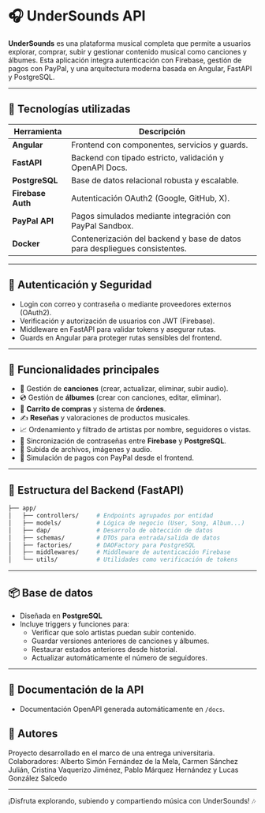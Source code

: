 # 🎧 UnderSounds API

**UnderSounds** es una plataforma musical completa que permite a usuarios explorar, comprar, subir y gestionar contenido musical como canciones y álbumes. Esta aplicación integra autenticación con Firebase, gestión de pagos con PayPal, y una arquitectura moderna basada en Angular, FastAPI y PostgreSQL.

---

## 🚀 Tecnologías utilizadas

| Herramienta        | Descripción                                                                 |
|--------------------|-----------------------------------------------------------------------------|
| **Angular**        | Frontend con componentes, servicios y guards. |
| **FastAPI**        | Backend con tipado estricto, validación y OpenAPI Docs.  |
| **PostgreSQL**     | Base de datos relacional robusta y escalable.                               |
| **Firebase Auth**  | Autenticación OAuth2 (Google, GitHub, X).                                   |
| **PayPal API**     | Pagos simulados mediante integración con PayPal Sandbox.                    |
| **Docker**         | Contenerización del backend y base de datos para despliegues consistentes.  |

---

## 🔐 Autenticación y Seguridad

- Login con correo y contraseña o mediante proveedores externos (OAuth2).
- Verificación y autorización de usuarios con JWT (Firebase).
- Middleware en FastAPI para validar tokens y asegurar rutas.
- Guards en Angular para proteger rutas sensibles del frontend.

---

## 🧠 Funcionalidades principales

- 🎵 Gestión de **canciones** (crear, actualizar, eliminar, subir audio).
- 💿 Gestión de **álbumes** (crear con canciones, editar, eliminar).
- 🛒 **Carrito de compras** y sistema de **órdenes**.
- ✍️ **Reseñas** y valoraciones de productos musicales.
- 📈 Ordenamiento y filtrado de artistas por nombre, seguidores o vistas.
- 🧾 Sincronización de contraseñas entre **Firebase** y **PostgreSQL**.
- 🧩 Subida de archivos, imágenes y audio.
- 💸 Simulación de pagos con PayPal desde el frontend.

---

## 🧪 Estructura del Backend (FastAPI)

```bash
├── app/
│   ├── controllers/     # Endpoints agrupados por entidad
│   ├── models/          # Lógica de negocio (User, Song, Album...)
│   ├── dap/             # Desarrolo de obtección de datos
│   ├── schemas/         # DTOs para entrada/salida de datos
│   ├── factories/       # DAOFactory para PostgreSQL
│   ├── middlewares/     # Middleware de autenticación Firebase
│   └── utils/           # Utilidades como verificación de tokens
```

---

## 📦 Base de datos

- Diseñada en **PostgreSQL**
- Incluye triggers y funciones para:
  - Verificar que solo artistas puedan subir contenido.
  - Guardar versiones anteriores de canciones y álbumes.
  - Restaurar estados anteriores desde historial.
  - Actualizar automáticamente el número de seguidores.

---

## 📄 Documentación de la API

- Documentación OpenAPI generada automáticamente en `/docs`.

## 👤 Autores

Proyecto desarrollado en el marco de una entrega universitaria.  
Colaboradores: Alberto Simón Fernández de la Mela, Carmen Sánchez Julián, Cristina Vaquerizo Jiménez, Pablo Márquez Hernández y Lucas González Salcedo


---

¡Disfruta explorando, subiendo y compartiendo música con UnderSounds! 🎶
